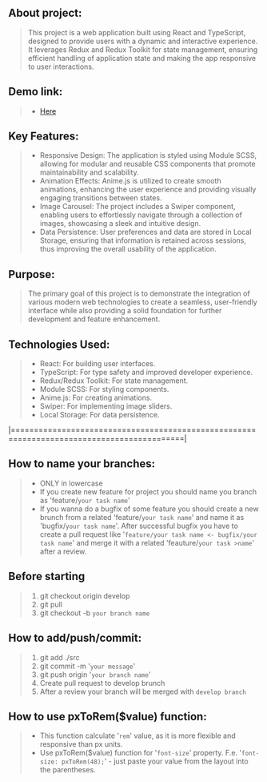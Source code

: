 ## About project:
> This project is a web application built using React and TypeScript, designed to provide users with a dynamic and interactive experience. It leverages Redux and Redux Toolkit for state management, ensuring efficient handling of application state and making the app responsive to user interactions.

## Demo link:
> - [Here](https://fs-jun24-team-3.github.io/React.ts-GroupProject/)

## Key Features:
> - Responsive Design: The application is styled using Module SCSS, allowing for modular and reusable CSS components that promote maintainability and scalability.
> - Animation Effects: Anime.js is utilized to create smooth animations, enhancing the user experience and providing visually engaging transitions between states.
> - Image Carousel: The project includes a Swiper component, enabling users to effortlessly navigate through a collection of images, showcasing a sleek and intuitive design.
> - Data Persistence: User preferences and data are stored in Local Storage, ensuring that information is retained across sessions, thus improving the overall usability of the application.

## Purpose:
> The primary goal of this project is to demonstrate the integration of various modern web technologies to create a seamless, user-friendly interface while also providing a solid foundation for further development and feature enhancement.

## Technologies Used:
> - React: For building user interfaces.
> - TypeScript: For type safety and improved developer experience.
> - Redux/Redux Toolkit: For state management.
> - Module SCSS: For styling components.
> - Anime.js: For creating animations.
> - Swiper: For implementing image sliders.
> - Local Storage: For data persistence.

|===========================================================================================|

## How to name your branches:

> - ONLY in lowercase
> - If you create new feature for project you should name you branch as 'feature/`your task name`'
> - If you wanna do a bugfix of some feature you should create a new brunch from a related 'feature/`your task name`' and name it as 'bugfix/`your task name`'.
>   After successful bugfix you have to create a pull request like '`feature/your task name <- bugfix/your task name`' and merge it with a related 'feauture/`your task >name`' after a review.

## Before starting

> 1.  git checkout origin develop
> 2.  git pull
> 3.  git checkout -b `your branch name`

## How to add/push/commit:

> 1.  git add ./src
> 2.  git commit -m '`your message`'
> 3.  git push origin '`your branch name`'
> 4.  Create pull request to develop brunch
> 5.  After a review your branch will be merged with `develop branch`

## How to use pxToRem($value) function:

> - This function calculate '`rem`' value, as it is more flexible and responsive than px units.
> - Use pxToRem($value) function for '`font-size`' property. F.e. '`font-size: pxToRem(48);`' - just paste your value from the layout into the parentheses.
